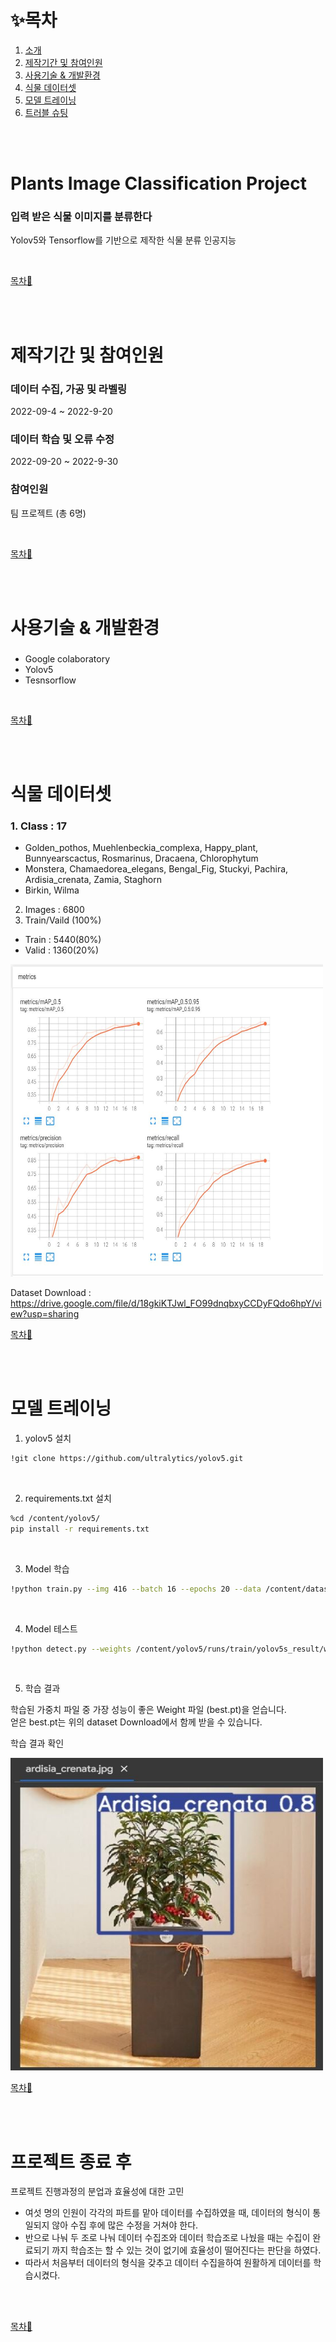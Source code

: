 # ✨목차

1. [소개](#Plants-Image-Classification-Project)
2. [제작기간 및 참여인원](#제작기간-및-참여인원)
3. [사용기술 & 개발환경](#사용기술-&-개발환경)
4. [식물 데이터셋](#식물-데이터셋)
5. [모델 트레이닝](#모델-트레이닝)
6. [트러블 슈팅](#트러블-슈팅)

<br><br>

# Plants Image Classification Project
### 입력 받은 식물 이미지를 분류한다
Yolov5와 Tensorflow를 기반으로 제작한 식물 분류 인공지능<br>

<br>

[목차🔺](#목차)

<br><br>

# 제작기간 및 참여인원
### 데이터 수집, 가공 및 라벨링
2022-09-4 ~ 2022-9-20
### 데이터 학습 및 오류 수정
2022-09-20 ~ 2022-9-30
### 참여인원
팀 프로젝트 (총 6명)<br>

<br>

[목차🔺](#목차)

<br><br>

# 사용기술 & 개발환경
### 
- Google colaboratory
- Yolov5
- Tesnsorflow
<br>

[목차🔺](#목차)

<br><br>

# 식물 데이터셋
### 1. Class : 17
  - Golden_pothos, Muehlenbeckia_complexa, Happy_plant, Bunnyearscactus, Rosmarinus, Dracaena, Chlorophytum
  - Monstera, Chamaedorea_elegans, Bengal_Fig, Stuckyi, Pachira, Ardisia_crenata, Zamia, Staghorn
  - Birkin, Wilma

2. Images : 6800
3. Train/Vaild (100%)
  - Train : 5440(80%)
  - Valid : 1360(20%)

<img src="https://github.com/SungwonDev/Plants_Image_Classification-Project/blob/main/Projcet/tensorboard.JPG" width="500" height="500">

Dataset Download : https://drive.google.com/file/d/18gkiKTJwl_FO99dnqbxyCCDyFQdo6hpY/view?usp=sharing

[목차🔺](#목차)

<br><br>

# 모델 트레이닝

1. yolov5 설치
```bash
!git clone https://github.com/ultralytics/yolov5.git
```

<br>

2. requirements.txt 설치
```bash
%cd /content/yolov5/
pip install -r requirements.txt
```

<br>

3. Model 학습
```bash
!python train.py --img 416 --batch 16 --epochs 20 --data /content/dataset/data.yaml --cfg ./models/yolov5s.yaml --weights yolov5s.pt --name yolov5s_result
```

<br>

4. Model 테스트
``` bash
!python detect.py --weights /content/yolov5/runs/train/yolov5s_result/weights/best.pt --img 416 --conf 0.5 --source /content/dataset/export/testimg/테스트할 이미지.jpg
```

<br>

5. 학습 결과

학습된 가중치 파일 중 가장 성능이 좋은 Weight 파일 (best.pt)을 얻습니다.<br>
얻은 best.pt는 위의 dataset Download에서 함께 받을 수 있습니다.

학습 결과 확인<br>

<img src="https://github.com/SungwonDev/Plants_Image_Classification-Project/blob/main/Projcet/result.JPG" width="500" height="500">

<br>

[목차🔺](#목차)

<br><br>

# 프로젝트 종료 후


프로젝트 진행과정의 분업과 효율성에 대한 고민
<br>
- 여섯 명의 인원이 각각의 파트를 맡아 데이터를 수집하였을 때, 데이터의 형식이 통일되지 않아 수집 후에 많은 수정을 거쳐야 한다.
- 반으로 나눠 두 조로 나눠 데이터 수집조와 데이터 학습조로 나눴을 때는 수집이 완료되기 까지 학습조는 할 수 있는 것이 없기에 효율성이 떨어진다는 판단을 하였다.
- 따라서 처음부터 데이터의 형식을 갖추고 데이터 수집을하여 원활하게 데이터를 학습시켰다.</br></br>



<br>

[목차🔺](#목차)
